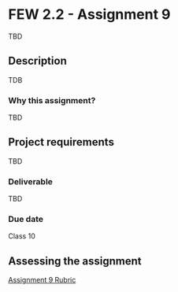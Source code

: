 # FEW 2.2 - Assignment 9

TBD 

## Description 

TDB 

### Why this assignment?

TBD

## Project requirements

TBD

### Deliverable

TBD

### Due date

Class 10

## Assessing the assignment

[Assignment 9 Rubric](./assignment-09-rubric.md)




